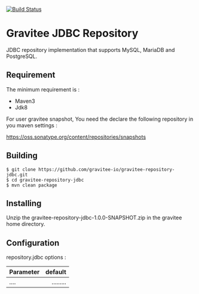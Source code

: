 [![Build Status](https://ci.gravitee.io/buildStatus/icon?job=gravitee-io/gravitee-repository-jdbc/master)](https://ci.gravitee.io/job/gravitee-io/job/gravitee-repository-jdbc/job/master/)

# Gravitee JDBC Repository

JDBC repository implementation that supports MySQL, MariaDB and PostgreSQL.

## Requirement

The minimum requirement is :
 * Maven3 
 * Jdk8

For user gravitee snapshot, You need the declare the following repository in you maven settings :

https://oss.sonatype.org/content/repositories/snapshots


## Building

```
$ git clone https://github.com/gravitee-io/gravitee-repository-jdbc.git
$ cd gravitee-repository-jdbc
$ mvn clean package
```

## Installing

Unzip the gravitee-repository-jdbc-1.0.0-SNAPSHOT.zip in the gravitee home directory.
 


## Configuration

repository.jdbc options : 

| Parameter                                        |   default  |
| ------------------------------------------------ | ---------: |
| ....                                             |  ......... |
